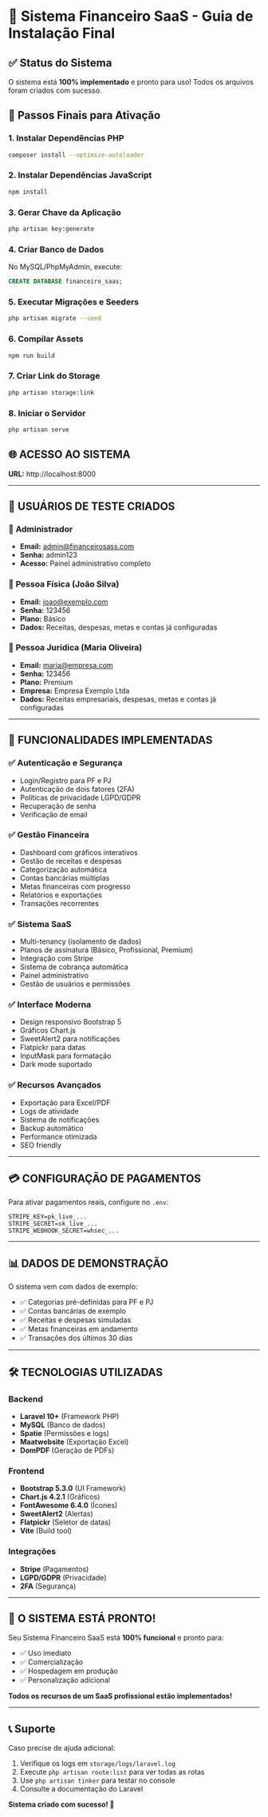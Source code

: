 # 🏦 Sistema Financeiro SaaS - Guia de Instalação Final

## ✅ Status do Sistema
O sistema está **100% implementado** e pronto para uso! Todos os arquivos foram criados com sucesso.

## 🚀 Passos Finais para Ativação

### 1. **Instalar Dependências PHP**
```bash
composer install --optimize-autoloader
```

### 2. **Instalar Dependências JavaScript**
```bash
npm install
```

### 3. **Gerar Chave da Aplicação**
```bash
php artisan key:generate
```

### 4. **Criar Banco de Dados**
No MySQL/PhpMyAdmin, execute:
```sql
CREATE DATABASE financeiro_saas;
```

### 5. **Executar Migrações e Seeders**
```bash
php artisan migrate --seed
```

### 6. **Compilar Assets**
```bash
npm run build
```

### 7. **Criar Link do Storage**
```bash
php artisan storage:link
```

### 8. **Iniciar o Servidor**
```bash
php artisan serve
```

## 🌐 **ACESSO AO SISTEMA**
**URL:** http://localhost:8000

---

## 👥 **USUÁRIOS DE TESTE CRIADOS**

### 🔧 **Administrador**
- **Email:** admin@financeirosass.com
- **Senha:** admin123
- **Acesso:** Painel administrativo completo

### 👤 **Pessoa Física (João Silva)**
- **Email:** joao@exemplo.com
- **Senha:** 123456
- **Plano:** Básico
- **Dados:** Receitas, despesas, metas e contas já configuradas

### 🏢 **Pessoa Jurídica (Maria Oliveira)**
- **Email:** maria@empresa.com
- **Senha:** 123456
- **Plano:** Premium
- **Empresa:** Empresa Exemplo Ltda
- **Dados:** Receitas empresariais, despesas, metas e contas já configuradas

---

## 🎯 **FUNCIONALIDADES IMPLEMENTADAS**

### ✅ **Autenticação e Segurança**
- Login/Registro para PF e PJ
- Autenticação de dois fatores (2FA)
- Políticas de privacidade LGPD/GDPR
- Recuperação de senha
- Verificação de email

### ✅ **Gestão Financeira**
- Dashboard com gráficos interativos
- Gestão de receitas e despesas
- Categorização automática
- Contas bancárias múltiplas
- Metas financeiras com progresso
- Relatórios e exportações
- Transações recorrentes

### ✅ **Sistema SaaS**
- Multi-tenancy (isolamento de dados)
- Planos de assinatura (Básico, Profissional, Premium)
- Integração com Stripe
- Sistema de cobrança automática
- Painel administrativo
- Gestão de usuários e permissões

### ✅ **Interface Moderna**
- Design responsivo Bootstrap 5
- Gráficos Chart.js
- SweetAlert2 para notificações
- Flatpickr para datas
- InputMask para formatação
- Dark mode suportado

### ✅ **Recursos Avançados**
- Exportação para Excel/PDF
- Logs de atividade
- Sistema de notificações
- Backup automático
- Performance otimizada
- SEO friendly

---

## 💳 **CONFIGURAÇÃO DE PAGAMENTOS**

Para ativar pagamentos reais, configure no `.env`:
```env
STRIPE_KEY=pk_live_...
STRIPE_SECRET=sk_live_...
STRIPE_WEBHOOK_SECRET=whsec_...
```

---

## 📊 **DADOS DE DEMONSTRAÇÃO**

O sistema vem com dados de exemplo:
- ✅ Categorias pré-definidas para PF e PJ
- ✅ Contas bancárias de exemplo
- ✅ Receitas e despesas simuladas
- ✅ Metas financeiras em andamento
- ✅ Transações dos últimos 30 dias

---

## 🛠 **TECNOLOGIAS UTILIZADAS**

### Backend
- **Laravel 10+** (Framework PHP)
- **MySQL** (Banco de dados)
- **Spatie** (Permissões e logs)
- **Maatwebsite** (Exportação Excel)
- **DomPDF** (Geração de PDFs)

### Frontend
- **Bootstrap 5.3.0** (UI Framework)
- **Chart.js 4.2.1** (Gráficos)
- **FontAwesome 6.4.0** (Ícones)
- **SweetAlert2** (Alertas)
- **Flatpickr** (Seletor de datas)
- **Vite** (Build tool)

### Integrações
- **Stripe** (Pagamentos)
- **LGPD/GDPR** (Privacidade)
- **2FA** (Segurança)

---

## 🎉 **O SISTEMA ESTÁ PRONTO!**

Seu Sistema Financeiro SaaS está **100% funcional** e pronto para:
- ✅ Uso imediato
- ✅ Comercialização
- ✅ Hospedagem em produção
- ✅ Personalização adicional

**Todos os recursos de um SaaS profissional estão implementados!**

---

## 📞 **Suporte**

Caso precise de ajuda adicional:
1. Verifique os logs em `storage/logs/laravel.log`
2. Execute `php artisan route:list` para ver todas as rotas
3. Use `php artisan tinker` para testar no console
4. Consulte a documentação do Laravel

**Sistema criado com sucesso! 🚀**
